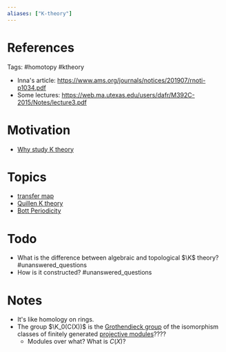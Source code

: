 ```yaml
---
aliases: ["K-theory"]
---
```


# References


Tags:
#homotopy #ktheory

- Inna's article: <https://www.ams.org/journals/notices/201907/rnoti-p1034.pdf>
- Some lectures: <https://web.ma.utexas.edu/users/dafr/M392C-2015/Notes/lecture3.pdf>


# Motivation

- [Why study K theory](Why%20study%20K%20theory.md)

# Topics

- [transfer map](transfer%20map)
- [Quillen K theory](Quillen%20K%20theory)
- [Bott Periodicity](Bott%20Periodicity.md)

# Todo
 
- What is the difference between algebraic and topological $\K$ theory?
	#unanswered_questions
- How is it constructed?
	#unanswered_questions

# Notes

- It's like homology on rings.
 - The group $\K_0(C(X))$ is the [Grothendieck group](Grothendieck%20group) of the isomorphism classes of finitely generated [projective modules](projective%20modules)????
	 - Modules over what? What is $C(X)$?

